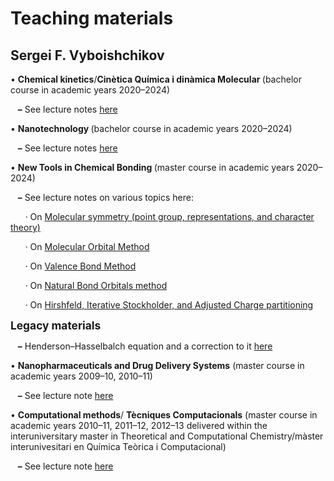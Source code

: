 # Teaching materials
## Sergei F. Vyboishchikov

<p>&bull;&nbsp;<b>Chemical kinetics</b>/<b>Cin&egrave;tica Qu&iacute;mica i din&agravemica Molecular </b>(bachelor course in academic years 2020&ndash;2024)</p>
<p>&nbsp;&nbsp; <b>&ndash;</b> See lecture notes <a href="https://github.com/vyboishchikov/Teaching_Materials/blob/KINETICS/Lecture-Notes.pdf">here</a></p>
<p>&bull;&nbsp;<b>Nanotechnology </b>(bachelor course in academic years 2020&ndash;2024)</p>
<p>&nbsp;&nbsp; <b>&ndash;</b> See lecture notes <a href="http://github.com/vyboishchikov/Teaching_Materials/blob/NANOTECHNOLOGY/Nano-lectures.pdf">here</a></p>
<p>&bull;&nbsp;<b>New Tools in Chemical Bonding </b>(master course in academic years 2020&ndash;2024)</p>
<p>&nbsp;&nbsp; <b>&ndash;</b> See lecture notes on various topics here:</p>
<p>&nbsp;&nbsp;&nbsp;&nbsp;&nbsp; &middot; On <a href="http://github.com/vyboishchikov/Teaching_Materials/blob/NEW-TOOLS/Symmetry.pdf">Molecular symmetry (point group, representations, and character theory)</a></p>
<p>&nbsp;&nbsp;&nbsp;&nbsp;&nbsp; &middot; On <a href="http://github.com/vyboishchikov/Teaching_Materials/blob/NEW-TOOLS/MO.pdf">Molecular Orbital Method</a></p>
<p>&nbsp;&nbsp;&nbsp;&nbsp;&nbsp; &middot; On <a href="http://github.com/vyboishchikov/Teaching_Materials/blob/NEW-TOOLS/VB.pdf">Valence Bond Method</a></p>
<p>&nbsp;&nbsp;&nbsp;&nbsp;&nbsp; &middot; On <a href="http://github.com/vyboishchikov/Teaching_Materials/blob/NEW-TOOLS/NBO.pdf">Natural Bond Orbitals method</a></p>
<p>&nbsp;&nbsp;&nbsp;&nbsp;&nbsp; &middot; On <a href="http://github.com/vyboishchikov/Teaching_Materials/blob/NEW-TOOLS/HirshfeldACP.pdf">Hirshfeld, Iterative Stockholder, and Adjusted Charge partitioning</a></p>
<p><b><span style='font-size:13pt'>Legacy materials</span></b></p>
<p>&nbsp;&nbsp; <b>&ndash;</b> Henderson&ndash;Hasselbalch equation and a correction to it <a href="http://github.com/vyboishchikov/Teaching_Materials/blob/QUIMICA/Henderson-Hasselbalch.pdf">here</a></p>
<p>&bull;&nbsp;<b>Nanopharmaceuticals and Drug Delivery Systems</b> (master course in academic years 2009&ndash;10, 2010&ndash;11)</p>
<p>&nbsp;&nbsp; <b>&ndash;</b> See lecture note <a href="http://github.com/vyboishchikov/Teaching_Materials/blob/NANOPHARMA/Nanopharma-Notes.pdf">here</a></p>
<p>&bull;&nbsp;<b>Computational methods</b>/ <b>T&egrave;cniques Computacionals</b> (master course in academic years 2010&ndash;11, 2011&ndash;12, 2012&ndash;13 delivered
within the interuniversitary master in Theoretical and Computational
Chemistry/m&agrave;ster interunivesitari en Qu&iacute;mica Te&ograve;rica i Computacional)</p>
<p>&nbsp;&nbsp; <b>&ndash;</b> See lecture note <a href="http://github.com/vyboishchikov/Teaching_Materials/blob/PROGRA">here</a></p>
</div>
</body>
</html>
